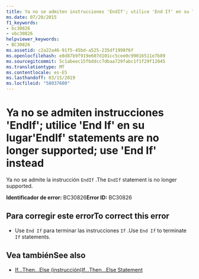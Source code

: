 ```yaml
---
title: Ya no se admiten instrucciones 'EndIf'; utilice 'End If' en su lugar
ms.date: 07/20/2015
f1_keywords:
- bc30826
- vbc30826
helpviewer_keywords:
- BC30826
ms.assetid: c2a22a46-91f5-45bd-a525-235df1998f6f
ms.openlocfilehash: e8d87b9f919e607d101cc5cee0c99016511e7b89
ms.sourcegitcommit: 5c1abeec15fbddcc7dbaa729fabc1f1f29f12045
ms.translationtype: MT
ms.contentlocale: es-ES
ms.lasthandoff: 03/15/2019
ms.locfileid: "58037600"
---
```

# <a name="endif-statements-are-no-longer-supported-use-end-if-instead"></a><span data-ttu-id="6002a-102">Ya no se admiten instrucciones 'EndIf'; utilice 'End If' en su lugar</span><span class="sxs-lookup"><span data-stu-id="6002a-102">'EndIf' statements are no longer supported; use 'End If' instead</span></span>
<span data-ttu-id="6002a-103">Ya no se admite la instrucción `EndIf` .</span><span class="sxs-lookup"><span data-stu-id="6002a-103">The `EndIf` statement is no longer supported.</span></span>  
  
 <span data-ttu-id="6002a-104">**Identificador de error:** BC30826</span><span class="sxs-lookup"><span data-stu-id="6002a-104">**Error ID:** BC30826</span></span>  
  
## <a name="to-correct-this-error"></a><span data-ttu-id="6002a-105">Para corregir este error</span><span class="sxs-lookup"><span data-stu-id="6002a-105">To correct this error</span></span>  
  
-   <span data-ttu-id="6002a-106">Use `End If` para terminar las instrucciones `If` .</span><span class="sxs-lookup"><span data-stu-id="6002a-106">Use `End If` to terminate `If` statements.</span></span>  
  
## <a name="see-also"></a><span data-ttu-id="6002a-107">Vea también</span><span class="sxs-lookup"><span data-stu-id="6002a-107">See also</span></span>

- [<span data-ttu-id="6002a-108">If...Then...Else (instrucción)</span><span class="sxs-lookup"><span data-stu-id="6002a-108">If...Then...Else Statement</span></span>](../../visual-basic/language-reference/statements/if-then-else-statement.md)
